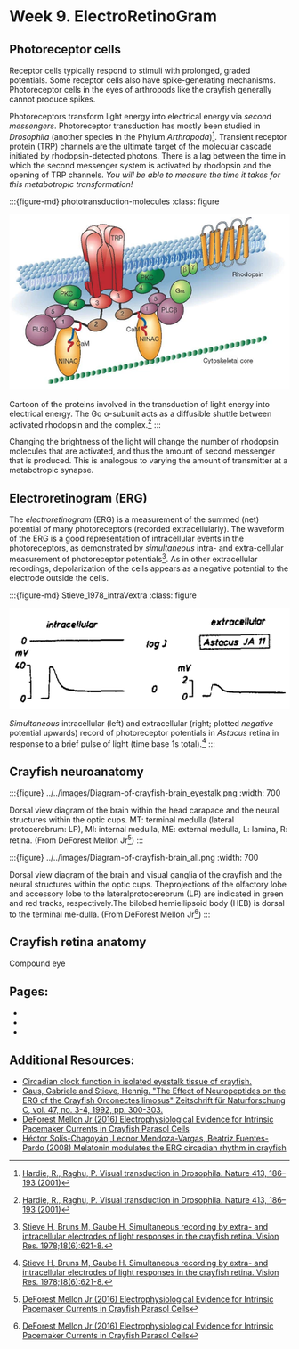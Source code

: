 # Week 9. ElectroRetinoGram

## Photoreceptor cells

Receptor cells typically respond to stimuli with prolonged, graded potentials. Some receptor cells also have spike-generating mechanisms. Photoreceptor cells in the eyes of arthropods like the crayfish generally cannot produce spikes.


Photoreceptors transform light energy into electrical energy via *second messengers*. Photoreceptor transduction has mostly been studied in *Drosophila* (another species in the Phylum *Arthropoda*)[^Hardie_2001]. Transient receptor protein (TRP) channels are the ultimate target of the molecular cascade initiated by rhodopsin-detected photons. There is a lag between the time in which the second messenger system is activated by rhodopsin and the opening of TRP channels. *You will be able to measure the time it takes for this metabotropic transformation!*

[^Hardie_2001]: [Hardie, R., Raghu, P. Visual transduction in Drosophila. Nature 413, 186–193 (2001)](https://doi.org/10.1038/35093002)

:::{figure-md} phototransduction-molecules
:class: figure

<img src="/images/phototransduction-molecules.png" alt="fishy" class="bg-primary mb-1" width="600px">

Cartoon of the proteins involved in the transduction of light energy into electrical energy. The Gq α-subunit acts as a diffusible shuttle between activated rhodopsin and the complex.[^Hardie_2001]
:::

Changing the brightness of the light will change the number of rhodopsin molecules that are activated, and thus the amount of second messenger that is produced. This is analogous to varying the amount of transmitter at a metabotropic synapse.

## Electroretinogram (ERG)

The *electroretinogram* (ERG) is a measurement of the summed (net) potential of many photoreceptors (recorded extracellularly). The waveform of the ERG is a good representation of intracellular events in the photoreceptors, as demonstrated by *simultaneous* intra- and extra-cellular measurement of photoreceptor potentials[^Stieve_1978]. As in other extracellular recordings, depolarization of the cells appears as a negative potential to the electrode outside the cells.

[^Stieve_1978]: [Stieve H, Bruns M, Gaube H. Simultaneous recording by extra- and intracellular electrodes of light responses in the crayfish retina. Vision Res. 1978;18(6):621-8.](https://10.1016/0042-6989(78)90141-4)

:::{figure-md} Stieve_1978_intraVextra
:class: figure

<img src="/images/Stieve_1978_intraVextra.png" alt="fishy" class="bg-primary mb-1" width="600px">

*Simultaneous* intracellular (left) and extracellular (right; plotted *negative* potential upwards) record of photoreceptor potentials in *Astacus* retina in response to a brief pulse of light (time base 1s total).[^Stieve_1978]
:::


## Crayfish neuroanatomy

:::{figure} ../../images/Diagram-of-crayfish-brain_eyestalk.png
:width: 700

Dorsal view diagram of the brain within the head carapace and the neural structures within the optic cups. MT: terminal medulla (lateral protocerebrum: LP), MI: internal medulla, ME: external medulla, L: lamina, R: retina.  (From DeForest Mellon Jr[^crayfish-brain-mellon])
:::

[^crayfish-brain-mellon]: [DeForest Mellon Jr (2016) Electrophysiological Evidence for Intrinsic Pacemaker Currents in Crayfish Parasol Cells](https://doi.org/10.1371/journal.pone.0146091)

:::{figure} ../../images/Diagram-of-crayfish-brain_all.png
:width: 700

Dorsal view diagram of the brain and visual ganglia of the crayfish and the neural structures within the optic cups. Theprojections  of  the  olfactory  lobe  and  accessory  lobe  to  the  lateralprotocerebrum (LP)  are  indicated  in  green  and  red  tracks,  respectively.The bilobed hemiellipsoid body (HEB) is dorsal to the terminal me-dulla.  (From DeForest Mellon Jr[^crayfish-brain-mellon])
:::

## Crayfish retina anatomy

Compound eye

## Pages:
- [](../crayfish-erg/Lab-Manual_crayfish-erg.md)
- [](../crayfish-erg/Data-Explorer_crayfish-erg.ipynb)
- [](../crayfish-erg/Responses_crayfish-erg.ipynb)

## Additional Resources: 

- [Circadian clock function in isolated eyestalk tissue of crayfish.](https://doi.org/10.1098%2Frspb.1998.0507)
- [Gaus, Gabriele and Stieve, Hennig. "The Effect of Neuropeptides on the ERG of the Crayfish Orconectes limosus" Zeitschrift für Naturforschung C, vol. 47, no. 3-4, 1992, pp. 300-303.](https://doi.org/10.1515/znc-1992-3-421)
- [DeForest Mellon Jr (2016) Electrophysiological Evidence for Intrinsic Pacemaker Currents in Crayfish Parasol Cells](https://doi.org/10.1371/journal.pone.0146091)
- [Héctor Solís-Chagoyán, Leonor Mendoza-Vargas, Beatriz Fuentes-Pardo (2008) Melatonin modulates the ERG circadian rhythm in crayfish](https://doi.org/10.1016/j.cbpa.2008.01.040)